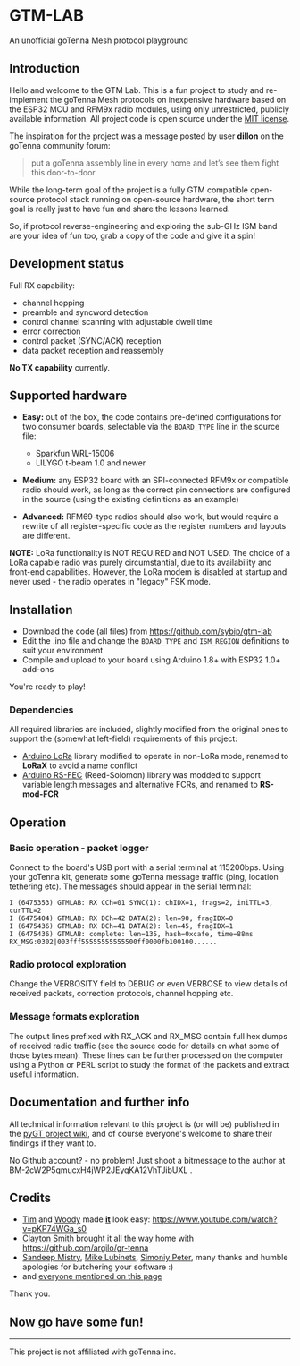 # GTM-LAB
An unofficial goTenna Mesh protocol playground

## Introduction
Hello and welcome to the GTM Lab. This is a fun project to study and 
re-implement the goTenna Mesh protocols on inexpensive hardware based on the 
ESP32 MCU and RFM9x radio modules, using only unrestricted, publicly available 
information. All project code is open source under the [MIT license](/LICENSE).

The inspiration for the project was a message posted by user **dillon** 
on the goTenna community forum:
> put a goTenna assembly line in every home and let’s see them fight this door-to-door

While the long-term goal of the project is a fully GTM compatible open-source 
protocol stack running on open-source hardware, the short term goal is really just 
to have fun and share the lessons learned.

So, if protocol reverse-engineering and exploring the sub-GHz ISM band are 
your idea of fun too, grab a copy of the code and give it a spin!

## Development status
Full RX capability:
- channel hopping
- preamble and syncword detection
- control channel scanning with adjustable dwell time
- error correction
- control packet (SYNC/ACK) reception
- data packet reception and reassembly

**No TX capability** currently.

## Supported hardware
- **Easy:** out of the box, the code contains pre-defined configurations for two 
consumer boards, selectable via the `BOARD_TYPE` line in the source file:
  - Sparkfun WRL-15006
  - LILYGO t-beam 1.0 and newer

- **Medium:** any ESP32 board with an SPI-connected RFM9x or compatible radio 
should work, as long as the correct pin connections are configured in the 
source (using the existing definitions as an example)

- **Advanced:** RFM69-type radios should also work, but would require a rewrite 
of all register-specific code as the register numbers and layouts are 
different.

**NOTE:** LoRa functionality is NOT REQUIRED and NOT USED. 
The choice of a LoRa capable radio was purely circumstantial, 
due to its availability and front-end capabilities. However, the LoRa modem 
is disabled at startup and never used - the radio operates in "legacy" FSK 
mode.

## Installation
- Download the code (all files) from https://github.com/sybip/gtm-lab
- Edit the .ino file and change the `BOARD_TYPE` and `ISM_REGION` definitions 
to suit your environment
- Compile and upload to your board using Arduino 1.8+ with ESP32 1.0+ add-ons

You're ready to play!

### Dependencies
All required libraries are included, slightly modified from the original ones 
to support the (somewhat left-field) requirements of this project:
- [Arduino LoRa](https://github.com/sandeepmistry/arduino-LoRa) library 
modified to operate in non-LoRa mode, renamed to **LoRaX** to avoid a name conflict
- [Arduino RS-FEC](https://github.com/simonyipeter/Arduino-FEC) (Reed-Solomon) 
library was modded to support variable length messages and alternative FCRs, 
and renamed to **RS-mod-FCR**

## Operation
### Basic operation - packet logger
Connect to the board's USB port with a serial terminal at 115200bps.
Using your goTenna kit, generate some goTenna message traffic (ping, location 
tethering etc).
The messages should appear in the serial terminal:
```
I (6475353) GTMLAB: RX CCh=01 SYNC(1): chIDX=1, frags=2, iniTTL=3, curTTL=2
I (6475404) GTMLAB: RX DCh=42 DATA(2): len=90, fragIDX=0
I (6475436) GTMLAB: RX DCh=41 DATA(2): len=45, fragIDX=1
I (6475436) GTMLAB: complete: len=135, hash=0xcafe, time=88ms
RX_MSG:0302|003fff55555555555500ff0000fb100100......
```
### Radio protocol exploration
Change the VERBOSITY field to DEBUG or even VERBOSE to view details of 
received packets, correction protocols, channel hopping etc.

### Message formats exploration
The output lines prefixed with RX_ACK and RX_MSG contain full hex dumps of 
received radio traffic (see the source code for details on what some of those 
bytes mean).
These lines can be further processed on the computer using a Python or PERL 
script to study the format of the packets and extract useful information.

## Documentation and further info
All technical information relevant to this project is (or will be) published 
in the [pyGT project wiki](https://github.com/sybip/pyGT/wiki/), and of course 
everyone's welcome to share their findings if they want to.

No Github account? - no problem! Just shoot a bitmessage to the author at 
BM-2cW2P5qmucxH4jWP2JEyqKA12VhTJibUXL .

## Credits

- [Tim](https://nitter.net/bjt2n3904) and [Woody](https://nitter.net/tb69rr) made 
**[it](https://github.com/tkuester/gr-gotenna)** look easy: 
https://www.youtube.com/watch?v=pKP74WGa_s0
- [Clayton Smith](https://github.com/argilo) brought it all the way home with 
https://github.com/argilo/gr-tenna
- [Sandeep Mistry](https://github.com/sandeepmistry/arduino-LoRa), 
[Mike Lubinets](https://github.com/mersinvald/Reed-Solomon), 
[Simoniy Peter](https://github.com/simonyipeter/Arduino-FEC), 
many thanks and humble apologies for butchering your software :)
- and [everyone mentioned on this page](https://github.com/sybip/pyGT/wiki/Resources)

Thank you. 

## Now go have some fun!

---
This project is not affiliated with goTenna inc.
